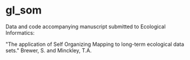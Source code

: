 # gl_som

Data and code accompanying manuscript submitted to Ecological Informatics:

"The application of Self Organizing Mapping to long-term ecological data sets." Brewer, S. and Minckley, T.A.